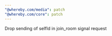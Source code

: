 ```yaml
---
"@whereby.com/media": patch
"@whereby.com/core": patch
---
```


Drop sending of selfId in join_room signal request

